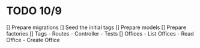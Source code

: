 # TODO 10/9

[] Prepare migrations
[] Seed the initial tags
[] Prepare models
[] Prepare factories
[] Tags
    - Routes
    - Controller
    - Tests
[] Offices
    - List Offices
    - Read Office
    - Create Office
